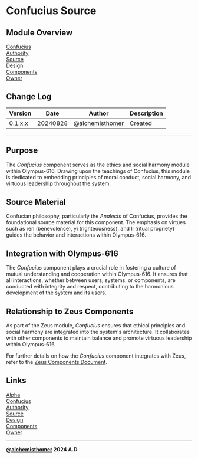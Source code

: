 # Confucius Source

## Module Overview
[Confucius](README.md)  
[Authority](../zeus/zeus.components.md)  
[Source](confucius.source.md)  
[Design](confucius.design.md)  
[Components](confucius.components.md)  
[Owner](https://github.com/alchemisthomer)  

## Change Log

| Version   | Date       | Author                                                   | Description   |
|-----------|------------|----------------------------------------------------------|---------------|
| 0.1.x.x   | 20240828   | [@alchemisthomer](https://github.com/alchemisthomer)     | Created       

---

## Purpose

The *Confucius* component serves as the ethics and social harmony module within Olympus-616. Drawing upon the teachings of Confucius, this module is dedicated to embedding principles of moral conduct, social harmony, and virtuous leadership throughout the system.

## Source Material

Confucian philosophy, particularly the *Analects* of Confucius, provides the foundational source material for this component. The emphasis on virtues such as ren (benevolence), yi (righteousness), and li (ritual propriety) guides the behavior and interactions within Olympus-616.

## Integration with Olympus-616

The *Confucius* component plays a crucial role in fostering a culture of mutual understanding and cooperation within Olympus-616. It ensures that all interactions, whether between users, systems, or components, are conducted with integrity and respect, contributing to the harmonious development of the system and its users.

## Relationship to Zeus Components

As part of the Zeus module, *Confucius* ensures that ethical principles and social harmony are integrated into the system's architecture. It collaborates with other components to maintain balance and promote virtuous leadership within Olympus-616.

For further details on how the *Confucius* component integrates with Zeus, refer to the [Zeus Components Document](../zeus/zeus.components.md).

## Links
[Alpha](../../README.md)  
[Confucius](README.md)  
[Authority](https://github.com/alchemisthomer)  
[Source](confucius.source.md)  
[Design](confucius.design.md)  
[Components](confucius.components.md)  
[Owner](https://github.com/alchemisthomer)
***
**[@alchemisthomer](https://github.com/alchemisthomer)
2024 A.D.**
